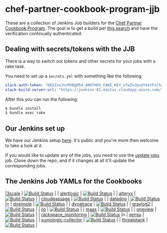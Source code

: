 # chef-partner-cookbook-program-jjb

These are a collection of Jenkins Job builders for the [Chef Partner Cookbook Program][cpcp].
The goal is to get a build per [this search][search] and have the verification
continually authenticated.

## Dealing with secrets/tokens with the JJB

There is a way to switch out tokens and other secrets for your jobs with a
rake task.

You need to set up a `secrets.yml` with something like the following:

```yaml
slack-auth-token: "KK5ZzeJhcMVBgM54_ANOTHER_FAKE_KEY_vTwZxJpuUYXetFnlha81EyH"
slack-build-server-url: "https://jenkins-01.eastus.cloudapp.azure.com/"
```

After this you can run the following:

```bash
$ bundle install
$ bundle exec rake
```

## Our Jenkins set up

We have our Jenkins setup [here][jenkins]. It's public and you're more then
welcome to take a look at it.

If you would like to update any of the jobs, you need to use the [update jobs][updatejobs]
job. Clone down the repo, and if it changes at all it'll update the corresponding
jobs.

## The Jenkins Job YAMLs for the Cookbooks

|[3scale][3scale] | [![Build Status](https://jenkins-01.eastus.cloudapp.azure.com/job/3scale-cookbook/badge/icon)](https://jenkins-01.eastus.cloudapp.azure.com/job/3scale-cookbook/) |
| [alertlogic][alertlogic] | [![Build Status](https://jenkins-01.eastus.cloudapp.azure.com/job/al_agents-cookbook/badge/icon)](https://jenkins-01.eastus.cloudapp.azure.com/job/al_agents-cookbook/) |
| [alteryx][alteryx] | [![Build Status](https://jenkins-01.eastus.cloudapp.azure.com/job/alteryx-cookbook/badge/icon)](https://jenkins-01.eastus.cloudapp.azure.com/job/alteryx-cookbook/) |
| [cloudpassage][cloudpassage] | [![Build Status](https://jenkins-01.eastus.cloudapp.azure.com/job/cloudpassage-cookbook/badge/icon)](https://jenkins-01.eastus.cloudapp.azure.com/job/cloudpassage-cookbook/) |
| [datadog][datadog] | [![Build Status](https://jenkins-01.eastus.cloudapp.azure.com/job/datadog-cookbook/badge/icon)](https://jenkins-01.eastus.cloudapp.azure.com/job/datadog-cookbook/) |n
| [dnsimple][dnsimple] | [![Build Status](https://jenkins-01.eastus.cloudapp.azure.com/job/dnsimple-cookbook/badge/icon)](https://jenkins-01.eastus.cloudapp.azure.com/job/dnsimple-cookbook/) |
| [dynatrace][dynatrace] | [![Build Status](https://jenkins-01.eastus.cloudapp.azure.com/job/dynatrace-cookbook/badge/icon)](https://jenkins-01.eastus.cloudapp.azure.com/job/dynatrace-cookbook/) |
| [graylog2][graylog2] | [![Build Status](https://jenkins-01.eastus.cloudapp.azure.com/job/graylog2-cookbook/badge/icon)](https://jenkins-01.eastus.cloudapp.azure.com/job/graylog2-cookbook/) |
| [ilo][ilo] | [![Build Status](https://jenkins-01.eastus.cloudapp.azure.com/job/ilo-cookbook/badge/icon)](https://jenkins-01.eastus.cloudapp.azure.com/job/ilo-cookbook/) |
| [maas][maas] | [![Build Status](https://jenkins-01.eastus.cloudapp.azure.com/job/maas-cookbook/badge/icon)](https://jenkins-01.eastus.cloudapp.azure.com/job/maas-cookbook/) |
| [oneview][oneview] | [![Build Status](https://jenkins-01.eastus.cloudapp.azure.com/job/oneview-cookbook/badge/icon)](https://jenkins-01.eastus.cloudapp.azure.com/job/oneview-cookbook/) |
| [rackspace_monitoring][rackspacemonitoring] | [![Build Status](https://jenkins-01.eastus.cloudapp.azure.com/job/rackspace_monitoring-cookbook/badge/icon)](https://jenkins-01.eastus.cloudapp.azure.com/job/rackspace_monitoring-cookbook/) |n
| [sensu][sensu] | [![Build Status](https://jenkins-01.eastus.cloudapp.azure.com/job/sensu-cookbook/badge/icon)](https://jenkins-01.eastus.cloudapp.azure.com/job/sensu-cookbook/) |
| [sumologic-collector][sumologiccollector] | [![Build Status](https://jenkins-01.eastus.cloudapp.azure.com/job/sumologic-collector-cookbook/badge/icon)](https://jenkins-01.eastus.cloudapp.azure.com/job/sumologic-collector-cookbook/) |
| [threatstack][threatstack] | [![Build Status](https://jenkins-01.eastus.cloudapp.azure.com/job/threatstack-cookbook/badge/icon)](https://jenkins-01.eastus.cloudapp.azure.com/job/threatstack-cookbook/) |


[cpcp]: https://www.chef.io/partners/cookbooks/
[search]: https://supermarket.chef.io/cookbooks?utf8=✓&q=&badges%5B%5D=partner&platforms%5B%5D=
[jenkins]: https://jenkins-01.eastus.cloudapp.azure.com/

[3scale]: ./jobs/3scale-cookbook.yml
[alertlogic]: ./jobs/al_agents-cookbook.yml
[alteryx]: ./jobs/alteryx-cookbook.yml
[cloudpassage]: ./jobs/cloudpassage-cookbook.yml
[datadog]: ./jobs/datadog-cookbook.yml
[dnsimple]: ./jobs/dnsimple-cookbook.yml
[dynatrace]: ./jobs/dynatrace-cookbook.yml
[graylog2]: ./jobs/graylog2-cookbook.yml
[ilo]: ./jobs/ilo-cookbook.yml
[maas]: ./jobs/maas-cookbook.yml
[oneview]: ./jobs/oneview-cookbook.yml
[rackspacemonitoring]: ./jobs/rackspace_monitoring-cookbook.yml
[sensu]: ./jobs/sensu-cookbook.yml
[sumologiccollector]: ./jobs/sumologic-collector-cookbook.yml
[threatstack]: ./jobs/threatstack-cookbook.yml

[updatejobs]: https://jenkins-01.eastus.cloudapp.azure.com/job/update-jobs/
